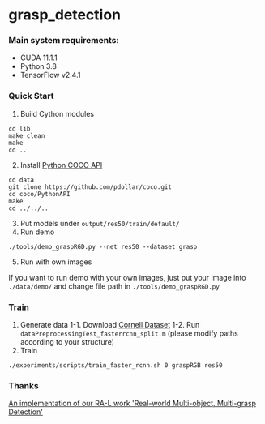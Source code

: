 # grasp_detection




### Main system requirements:
- CUDA 11.1.1
- Python 3.8
- TensorFlow v2.4.1



### Quick Start


1. Build Cython modules
```
cd lib
make clean
make
cd ..
```

2. Install [Python COCO API](https://github.com/cocodataset/cocoapi)
```
cd data
git clone https://github.com/pdollar/coco.git
cd coco/PythonAPI
make
cd ../../..
```

3. Put models under `output/res50/train/default/`
4. Run demo

```
./tools/demo_graspRGD.py --net res50 --dataset grasp
```
5. Run with own images

If you want to run demo with your own images,  just put your image into `./data/demo/` and change file path in `./tools/demo_graspRGD.py`



### Train

1. Generate data
   1-1. Download [Cornell Dataset](http://pr.cs.cornell.edu/grasping/rect_data/data.php)
   1-2. Run `dataPreprocessingTest_fasterrcnn_split.m` (please modify paths according to your structure)
2. Train

```
./experiments/scripts/train_faster_rcnn.sh 0 graspRGB res50
```





### Thanks

[An implementation of our RA-L work 'Real-world Multi-object, Multi-grasp Detection'](https://github.com/ivalab/grasp_multiObject_multiGrasp)
